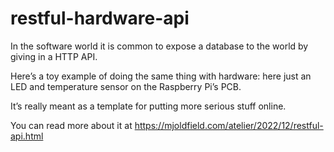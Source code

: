 # restful-hardware-api

In the software world it is common to expose a database to the world
by giving in a HTTP API. 

Here’s a toy example of doing the same thing with hardware: here just
an LED and temperature sensor on the Raspberry Pi’s PCB.

It’s really meant as a template for putting more serious stuff online.

You can read more about it at https://mjoldfield.com/atelier/2022/12/restful-api.html

